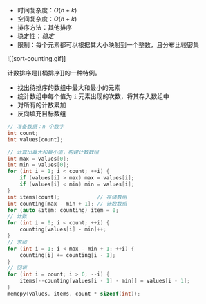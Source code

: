 - 时间复杂度：$O(n + k)$
- 空间复杂度：$O(n + k)$
- 排序方法：其他排序
- 稳定性：$稳定$
- 限制：每个元素都可以根据其大小映射到一个整数，且分布比较密集

![[sort-counting.gif]]

计数排序是[[桶排序]]的一种特例。
- 找出待排序的数组中最大和最小的元素
- 统计数组中每个值为 `i` 元素出现的次数，将其存入数组中
- 对所有的计数累加
- 反向填充目标数组

```c++
// 准备数据：n 个数字
int count;
int values[count];

// 计算出最大和最小值，构建计数数组  
int max = values[0];  
int min = values[0];  
for (int i = 1; i < count; ++i) {  
    if (values[i] > max) max = values[i];  
    if (values[i] < min) min = values[i];  
}  
int items[count];            // 存储数组  
int counting[max - min + 1]; // 计数数组  
for (auto &item: counting) item = 0;  
// 计数  
for (int i = 0; i < count; ++i) {  
    counting[values[i] - min]++;  
}  
// 求和  
for (int i = 1; i < max - min + 1; ++i) {  
    counting[i] += counting[i - 1];  
}  
// 回填  
for (int i = count; i > 0; --i) {  
    items[--counting[values[i - 1] - min]] = values[i - 1];  
}  
memcpy(values, items, count * sizeof(int));
```